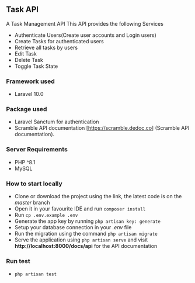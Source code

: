 ## Task API

A Task Management API
This API provides the following Services

- Authenticate Users(Create user accounts and Login users)
- Create Tasks for authenticated users
- Retrieve all tasks by users
- Edit Task
- Delete Task
- Toggle Task State

### Framework used
- Laravel 10.0

### Package used
- Laravel Sanctum for authentication
- Scramble API documentation [https://scramble.dedoc.co] (Scramble API documentation).

### Server Requirements
- PHP ^8.1
- MySQL
 
### How to start locally
- Clone or download the project using the link, the latest code is on the *master* branch
- Open it in your favourite IDE and run `composer install`
- Run `cp .env.example .env`
- Generate the app key by running `php artisan key: generate`
- Setup your database connection in your *.env* file
- Run the migration using the command `php artisan migrate`
- Serve the application using `php artisan serve` and visit **http://localhost:8000/docs/api** for the API documentation

### Run test
- `php artisan test`


